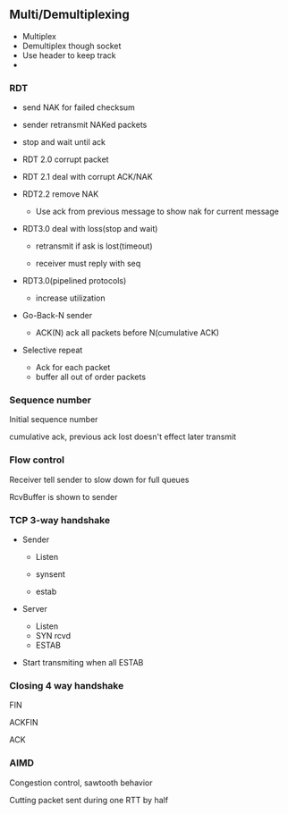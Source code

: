 ## Multi/Demultiplexing

- Multiplex
- Demultiplex though socket
- Use header to keep track
- 

### RDT

- send NAK for failed checksum

- sender retransmit NAKed packets

- stop and wait until ack

- RDT 2.0 corrupt packet

- RDT 2.1 deal with corrupt ACK/NAK

- RDT2.2 remove NAK
  - Use ack from previous message to show nak for current message

- RDT3.0 deal with loss(stop and wait)

  - retransmit if ask is lost(timeout)

  - receiver must reply with seq

- RDT3.0(pipelined protocols)
  - increase utilization
- Go-Back-N sender
  - ACK(N) ack all packets before N(cumulative ACK)

- Selective repeat
  - Ack for each packet
  - buffer all out of order packets

### Sequence number

Initial sequence number

cumulative ack, previous ack lost doesn't effect later transmit

### Flow control

Receiver tell sender to slow down for full queues

RcvBuffer is shown to sender

### TCP 3-way handshake

- Sender

  - Listen

  - synsent

  - estab

- Server

  - Listen
  - SYN rcvd
  - ESTAB

- Start transmiting when all ESTAB

### Closing 4 way handshake

FIN

ACKFIN

ACK

### AIMD

Congestion control, sawtooth behavior

Cutting packet sent during one RTT by half

